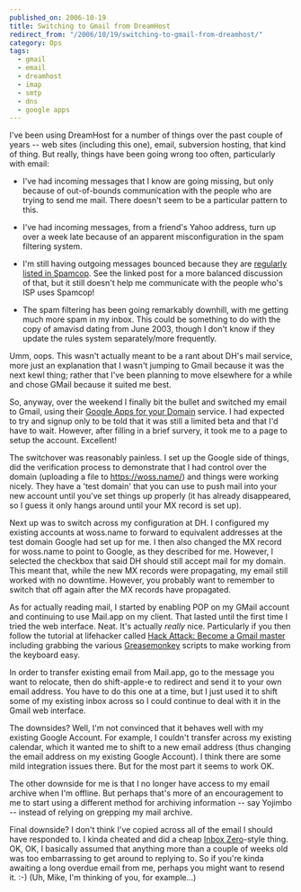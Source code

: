 ```yaml
---
published_on: 2006-10-19
title: Switching to Gmail from DreamHost
redirect_from: "/2006/10/19/switching-to-gmail-from-dreamhost/"
category: Ops
tags:
  - gmail
  - email
  - dreamhost
  - imap
  - smtp
  - dns
  - google apps
---
```

I've been using DreamHost for a number of things over the past couple of years -- web sites (including this one), email, subversion hosting, that kind of thing.  But really, things have been going wrong too often, particularly with email:

* I've had incoming messages that I know are going missing, but only because of out-of-bounds communication with the people who are trying to send me mail.  There doesn't seem to be a particular pattern to this.

* I've had incoming messages, from a friend's Yahoo address, turn up over a week late because of an apparent misconfiguration in the spam filtering system.

* I'm still having outgoing messages bounced because they are [regularly listed in Spamcop](/2006/07/17/outgoing-mail-grumps/).  See the linked post for a more balanced discussion of that, but it still doesn't help me communicate with the people who's ISP uses Spamcop!

* The spam filtering has been going remarkably downhill, with me getting much more spam in my inbox.  This could be something to do with the copy of amavisd dating from June 2003, though I don't know if they update the rules system separately/more frequently.

Umm, oops.  This wasn't actually meant to be a rant about DH's mail service, more just an explanation that I wasn't jumping to Gmail because it was the next kewl thing; rather that I've been planning to move elsewhere for a while and chose GMail because it suited me best.

So, anyway, over the weekend I finally bit the bullet and switched my email to Gmail, using their [Google Apps for your Domain](https://www.google.com/a/) service.  I had expected to try and signup only to be told that it was still a limited beta and that I'd have to wait.  However, after filling in a brief survery, it took me to a page to setup the account.  Excellent!

The switchover was reasonably painless.  I set up the Google side of things, did the verification process to demonstrate that I had control over the domain (uploading a file to <https://woss.name/>) and things were working nicely.  They have a 'test domain' that you can use to push mail into your new account until you've set things up properly (it has already disappeared, so I guess it only hangs around until your MX record is set up).

Next up was to switch across my configuration at DH.  I configured my existing accounts at woss.name to forward to equivalent addresses at the test domain Google had set up for me.  I then also changed the MX record for woss.name to point to Google, as they described for me.  However, I selected the checkbox that said DH should still accept mail for my domain.  This meant that, while the new MX records were propagating, my email still worked with no downtime.  However, you probably want to remember to switch that off again after the MX records have propagated.

As for actually reading mail, I started by enabling POP on my GMail account and continuing to use Mail.app on my client.  That lasted until the first time I tried the web interface.  Neat.  It's actually *really* nice.  Particularly if you then follow the tutorial at lifehacker called [Hack Attack: Become a Gmail master](http://www.lifehacker.com/software/gmail/hack-attack-become-a-gmail-master-161399.php) including grabbing the various [Greasemonkey](http://greasemonkey.mozdev.org/) scripts to make working from the keyboard easy.

In order to transfer existing email from Mail.app, go to the message you want to relocate, then do shift-apple-e to redirect and send it to your own email address.  You have to do this one at a time, but I just used it to shift some of my existing inbox across so I could continue to deal with it in the Gmail web interface.

The downsides?  Well, I'm not convinced that it behaves well with my existing Google Account.  For example, I couldn't transfer across my existing calendar, which it wanted me to shift to a new email address (thus changing the email address on my existing Google Account).  I think there are some mild integration issues there.  But for the most part it seems to work OK.

The other downside for me is that I no longer have access to my email archive when I'm offline.  But perhaps that's more of an encouragement to me to start using a different method for archiving information -- say Yojimbo -- instead of relying on grepping my mail archive.

Final downside?  I don't think I've copied across all of the email I should have responded to.  I kinda cheated and did a cheap [Inbox Zero](http://www.43folders.com/2006/03/13/inbox-zero/)-style thing.  OK, OK, I basically assumed that anything more than a couple of weeks old was too embarrassing to get around to replying to.  So if you're kinda awaiting a long overdue email from me, perhaps you might want to resend it. :-)  (Uh, Mike, I'm thinking of you, for example...)
